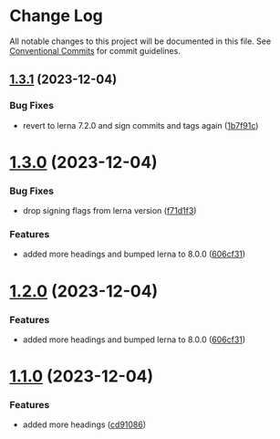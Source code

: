 # Change Log

All notable changes to this project will be documented in this file.
See [Conventional Commits](https://conventionalcommits.org) for commit guidelines.

## [1.3.1](https://github.com/ivml/lerna-repro/compare/second-project@1.3.0...second-project@1.3.1) (2023-12-04)


### Bug Fixes

* revert to lerna 7.2.0 and sign commits and tags again ([1b7f91c](https://github.com/ivml/lerna-repro/commit/1b7f91c4e57912407718d98d22855cd051b20f00))





# [1.3.0](https://github.com/ivml/lerna-repro/compare/second-project@1.1.0...second-project@1.3.0) (2023-12-04)


### Bug Fixes

* drop signing flags from lerna version ([f71d1f3](https://github.com/ivml/lerna-repro/commit/f71d1f33f55da45e3f61d640395f31eeb1a10982))


### Features

* added more headings and bumped lerna to 8.0.0 ([606cf31](https://github.com/ivml/lerna-repro/commit/606cf3123940e7f44de01d21ec9fd91af4f1c1f2))





# [1.2.0](https://github.com/ivml/lerna-repro/compare/second-project@1.1.0...second-project@1.2.0) (2023-12-04)


### Features

* added more headings and bumped lerna to 8.0.0 ([606cf31](https://github.com/ivml/lerna-repro/commit/606cf3123940e7f44de01d21ec9fd91af4f1c1f2))





# [1.1.0](https://github.com/ivml/lerna-repro/compare/second-project@1.0.0...second-project@1.1.0) (2023-12-04)


### Features

* added more headings ([cd91086](https://github.com/ivml/lerna-repro/commit/cd91086830cf4595cf7c83dd19d2d40a4865e0d1))
